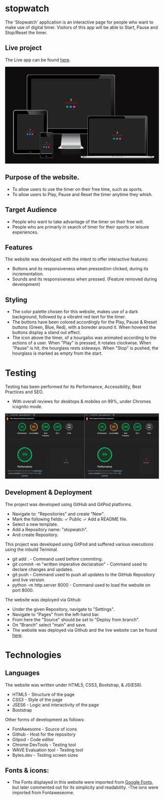 # stopwatch
The 'Stopwatch' application is an interactive page for people who want to make use of digital timer.
Visitors of this app will be able to Start, Pause and Stop/Reset the timer.

## Live project
The Live app can be found [here](https://tiagoma90.github.io/stopwatch/).

<img src="./images/bytesDevStopwatch.png" alt="bytesDev Stopwatch">

## Purpose of the website.
- To allow users to use the timer on their free time, such as sports.
- To allow users to Play, Pause and Reset the timer anytime they whish.

## Target Audience
- People who want to take advantage of the timer on their free will.
- People who are primarly in search of timer for their sports or leisure experiences.

## Features
The website was developed with the intent to offer interactive features:
- Buttons and its responsiveness when pressed/on clicked, during its incrementation.
- Sounds and its responsiveness when pressed. (Feature removed during development)

## Styling
- The color palette chosen for this website, makes use of a dark background, followed by a vibratnt red text for the timer.
- The buttons have been colored accordingly for the Play, Pause & Rreset buttons (Green, Blue, Red), with a boreder around it. When hovered the buttons display a stand out effect.
- The icon above the timer, of a hourgalss was animated according to the actions of a user. When "Play" is pressed, it rotates clockwise. When "Pause" is hit, the hourglass rests sideways. When "Stop" is pushed, the hourglass is marked as empty from the start. 

# Testing
Testing has been performed for its Performance, Accessibility, Best Practices and SEO.
- With overall reviews for desktops & mobiles on 99%, under Chromes icognito mode.

<img src="./images/lighthouse.png" alt="lighthouse">

## Development & Deployment
The project was developed using GitHub and GitPod platforms.

- Navigate to: "Repositories" and create "New".
- Mark the following fields: ✓ Public ✓ Add a README file.
- Select a new template.
- Add a Repository name: "stopwatch".
- And create Repository.

This project was developed using GitPod and suffered various executions using the inbuild Terminal.
- git add . - Command used before commiting.
- git commit -m "written imperative declaration" - Command used to declare changes and updates.
- git push - Command used to push all updates to the GitHub Repository and live version.
- python -m http.server 8000 - Command used to load the website on port 8000.

The website was deployed via Github
- Under the given Repository, navigate to "Settings".
- Navigate to "Pages" from the left-hand bar.
- From here the "Source" should be set to "Deploy from branch".
- On "Branch" select "main" and save.
- The website was deployed via Github and the live website can be found [here](https://tiagoma90.github.io/stopwatch/).

# Technologies
## Languages
The website was written under HTML5, CSS3, Bootstrap, & JS(ES6).

- HTML5 - Structure of the page
- CSS3 - Style of the page
- JSES6 - Logic and interactivity of the page
- Bootstrap

Other forms of development as follows:
- FontAwesome - Source of icons
- Github - Host for the repository
- Gitpod - Code editor
- Chrome DevTools - Testing tool
- WAVE Evaluation tool - Testing tool
- Bytes.dev - Testing screen sizes

## Fonts & icons:
- The Fonts displayed in this website were imported from [Google Fonts](https://fonts.googleapis.com/css2?family=Rubik+Lines&display=swap), but later commented out for its simplicity and readability.
-The ions were imported from Fontaweseome.
